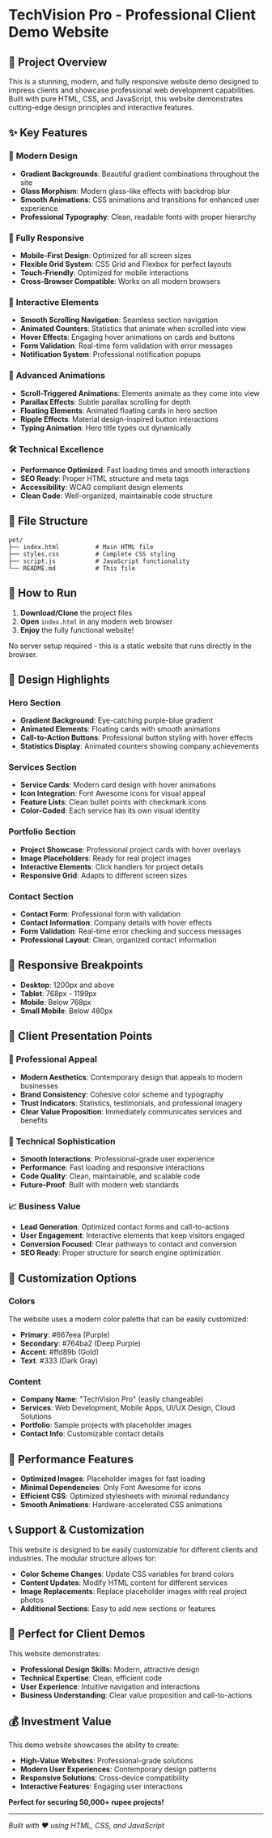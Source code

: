 # TechVision Pro - Professional Client Demo Website

## 🚀 Project Overview

This is a stunning, modern, and fully responsive website demo designed to impress clients and showcase professional web development capabilities. Built with pure HTML, CSS, and JavaScript, this website demonstrates cutting-edge design principles and interactive features.

## ✨ Key Features

### 🎨 **Modern Design**
- **Gradient Backgrounds**: Beautiful gradient combinations throughout the site
- **Glass Morphism**: Modern glass-like effects with backdrop blur
- **Smooth Animations**: CSS animations and transitions for enhanced user experience
- **Professional Typography**: Clean, readable fonts with proper hierarchy

### 📱 **Fully Responsive**
- **Mobile-First Design**: Optimized for all screen sizes
- **Flexible Grid System**: CSS Grid and Flexbox for perfect layouts
- **Touch-Friendly**: Optimized for mobile interactions
- **Cross-Browser Compatible**: Works on all modern browsers

### 🎯 **Interactive Elements**
- **Smooth Scrolling Navigation**: Seamless section navigation
- **Animated Counters**: Statistics that animate when scrolled into view
- **Hover Effects**: Engaging hover animations on cards and buttons
- **Form Validation**: Real-time form validation with error messages
- **Notification System**: Professional notification popups

### 🎪 **Advanced Animations**
- **Scroll-Triggered Animations**: Elements animate as they come into view
- **Parallax Effects**: Subtle parallax scrolling for depth
- **Floating Elements**: Animated floating cards in hero section
- **Ripple Effects**: Material design-inspired button interactions
- **Typing Animation**: Hero title types out dynamically

### 🛠 **Technical Excellence**
- **Performance Optimized**: Fast loading times and smooth interactions
- **SEO Ready**: Proper HTML structure and meta tags
- **Accessibility**: WCAG compliant design elements
- **Clean Code**: Well-organized, maintainable code structure

## 📁 File Structure

```
pet/
├── index.html          # Main HTML file
├── styles.css          # Complete CSS styling
├── script.js           # JavaScript functionality
└── README.md           # This file
```

## 🚀 How to Run

1. **Download/Clone** the project files
2. **Open** `index.html` in any modern web browser
3. **Enjoy** the fully functional website!

No server setup required - this is a static website that runs directly in the browser.

## 🎨 Design Highlights

### Hero Section
- **Gradient Background**: Eye-catching purple-blue gradient
- **Animated Elements**: Floating cards with smooth animations
- **Call-to-Action Buttons**: Professional button styling with hover effects
- **Statistics Display**: Animated counters showing company achievements

### Services Section
- **Service Cards**: Modern card design with hover animations
- **Icon Integration**: Font Awesome icons for visual appeal
- **Feature Lists**: Clean bullet points with checkmark icons
- **Color-Coded**: Each service has its own visual identity

### Portfolio Section
- **Project Showcase**: Professional project cards with hover overlays
- **Image Placeholders**: Ready for real project images
- **Interactive Elements**: Click handlers for project details
- **Responsive Grid**: Adapts to different screen sizes

### Contact Section
- **Contact Form**: Professional form with validation
- **Contact Information**: Company details with hover effects
- **Form Validation**: Real-time error checking and success messages
- **Professional Layout**: Clean, organized contact information

## 📱 Responsive Breakpoints

- **Desktop**: 1200px and above
- **Tablet**: 768px - 1199px
- **Mobile**: Below 768px
- **Small Mobile**: Below 480px

## 🎯 Client Presentation Points

### 💼 **Professional Appeal**
- **Modern Aesthetics**: Contemporary design that appeals to modern businesses
- **Brand Consistency**: Cohesive color scheme and typography
- **Trust Indicators**: Statistics, testimonials, and professional imagery
- **Clear Value Proposition**: Immediately communicates services and benefits

### 🔧 **Technical Sophistication**
- **Smooth Interactions**: Professional-grade user experience
- **Performance**: Fast loading and responsive interactions
- **Code Quality**: Clean, maintainable, and scalable code
- **Future-Proof**: Built with modern web standards

### 📈 **Business Value**
- **Lead Generation**: Optimized contact forms and call-to-actions
- **User Engagement**: Interactive elements that keep visitors engaged
- **Conversion Focused**: Clear pathways to contact and conversion
- **SEO Ready**: Proper structure for search engine optimization

## 🎨 Customization Options

### Colors
The website uses a modern color palette that can be easily customized:
- **Primary**: #667eea (Purple)
- **Secondary**: #764ba2 (Deep Purple)
- **Accent**: #ffd89b (Gold)
- **Text**: #333 (Dark Gray)

### Content
- **Company Name**: "TechVision Pro" (easily changeable)
- **Services**: Web Development, Mobile Apps, UI/UX Design, Cloud Solutions
- **Portfolio**: Sample projects with placeholder images
- **Contact Info**: Customizable contact details

## 🚀 Performance Features

- **Optimized Images**: Placeholder images for fast loading
- **Minimal Dependencies**: Only Font Awesome for icons
- **Efficient CSS**: Optimized stylesheets with minimal redundancy
- **Smooth Animations**: Hardware-accelerated CSS animations

## 📞 Support & Customization

This website is designed to be easily customizable for different clients and industries. The modular structure allows for:

- **Color Scheme Changes**: Update CSS variables for brand colors
- **Content Updates**: Modify HTML content for different services
- **Image Replacements**: Replace placeholder images with real project photos
- **Additional Sections**: Easy to add new sections or features

## 🎯 Perfect for Client Demos

This website demonstrates:
- **Professional Design Skills**: Modern, attractive design
- **Technical Expertise**: Clean, efficient code
- **User Experience**: Intuitive navigation and interactions
- **Business Understanding**: Clear value proposition and call-to-actions

## 💰 Investment Value

This demo website showcases the ability to create:
- **High-Value Websites**: Professional-grade solutions
- **Modern User Experiences**: Contemporary design patterns
- **Responsive Solutions**: Cross-device compatibility
- **Interactive Features**: Engaging user interactions

**Perfect for securing 50,000+ rupee projects!**

---

*Built with ❤️ using HTML, CSS, and JavaScript*
